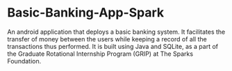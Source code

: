 # Basic-Banking-App-Spark
An android application that deploys a basic banking system. It facilitates the transfer of money between the users while keeping a record of all the transactions thus performed. It is built using Java and SQLite, as a part of the Graduate Rotational Internship Program (GRIP) at The Sparks Foundation.
